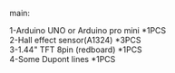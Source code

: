 main:

1-Arduino UNO or Arduino pro mini *1PCS  
2-Hall effect sensor(A1324) *3PCS  
3-1.44" TFT 8pin (redboard) *1PCS  
4-Some Dupont lines *1PCS  
